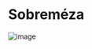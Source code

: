 # Sobreméza

![image](https://github.com/user-attachments/assets/42378314-2647-4414-b1cc-c103107df64e)
